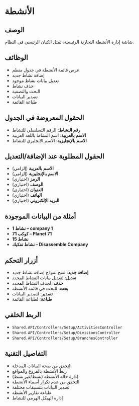 # الأنشطة

## الوصف
شاشة إدارة الأنشطة التجارية الرئيسية، تمثل الكيان الرئيسي في النظام.

## الوظائف
- عرض قائمة الأنشطة في جدول منظم
- إضافة نشاط جديد
- تعديل بيانات نشاط موجود
- حذف نشاط
- البحث والتصفية
- تصدير البيانات
- طباعة القائمة

## الحقول المعروضة في الجدول
- **رقم النشاط**: الرقم التسلسلي للنشاط
- **الاسم بالعربية**: اسم النشاط باللغة العربية
- **الاسم بالإنجليزية**: الاسم الإنجليزي للنشاط

## الحقول المطلوبة عند الإضافة/التعديل
- **الاسم بالعربية** (إلزامي)
- **الاسم بالإنجليزية** (إلزامي)
- **الرمز** (اختياري)
- **الوصف** (اختياري)
- **العنوان** (اختياري)
- **الهاتف** (اختياري)
- **البريد الإلكتروني** (اختياري)

## أمثلة من البيانات الموجودة
- **نشاط 1 – company 1**
- **كوكب 71 – Planet 71**
- **نشاط 15**
- **نشاط تفكيك – Disassemble Company**

## أزرار التحكم
- **إضافة جديد**: لفتح نموذج إضافة نشاط جديد
- **تعديل**: لتعديل بيانات النشاط المحدد
- **حذف**: لحذف النشاط المحدد
- **بحث**: للبحث في قائمة الأنشطة
- **تصدير**: لتصدير البيانات
- **طباعة**: لطباعة القائمة

## الربط الخلفي
- `Shared.API/Controllers/Setup/ActivitiesController`
- `Shared.API/Controllers/Setup/DivisionsController`
- `Shared.API/Controllers/Setup/BranchesController`

## التفاصيل التقنية
- التحقق من صحة البيانات المدخلة
- ربط الأنشطة بالفروع والمواقع
- إدارة حالة الأنشطة (نشط/غير نشط)
- التحقق من عدم تكرار أسماء الأنشطة
- تصدير البيانات بتنسيقات مختلفة
- طباعة تقارير الأنشطة
- إدارة الهيكل الهرمي للنشاط
